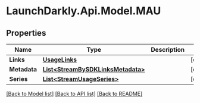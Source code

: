 # LaunchDarkly.Api.Model.MAU
## Properties

Name | Type | Description | Notes
------------ | ------------- | ------------- | -------------
**Links** | [**UsageLinks**](UsageLinks.md) |  | [optional] 
**Metadata** | [**List&lt;StreamBySDKLinksMetadata&gt;**](StreamBySDKLinksMetadata.md) |  | [optional] 
**Series** | [**List&lt;StreamUsageSeries&gt;**](StreamUsageSeries.md) |  | [optional] 

[[Back to Model list]](../README.md#documentation-for-models) [[Back to API list]](../README.md#documentation-for-api-endpoints) [[Back to README]](../README.md)

